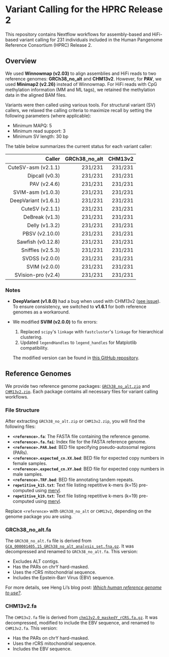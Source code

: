 # Variant Calling for the HPRC Release 2

This repository contains Nextflow workflows for assembly-based and HiFi-based variant calling for 231 individuals included in the Human Pangenome Reference Consortium (HPRC) Release 2.

## Overview

We used **Winnowmap (v2.03)** to align assemblies and HiFi reads to two reference genomes: **GRCh38\_no\_alt** and **CHM13v2**. However, for **PAV**, we used **Minimap2 (v2.26)** instead of Winnowmap. For HiFi reads with CpG methylation information (MM and ML tags), we retained the methylation data in the aligned BAM files.

Variants were then called using various tools. For structural variant (SV) callers, we relaxed the calling criteria to maximize recall by setting the following parameters (where applicable):

- Minimum MAPQ: 5
- Minimum read support: 3
- Minimum SV length: 30 bp

The table below summarizes the current status for each variant caller:

| Caller               | GRCh38\_no\_alt | CHM13v2         |
| ---:                 | ---:            | ---:            |
| CuteSV-asm (v2.1.1)  | 231/231         | 231/231         |
| Dipcall (v0.3)       | 231/231         | 231/231         |
| PAV (v2.4.6)         | 231/231         | 231/231         |
| SVIM-asm (v1.0.3)    | 231/231         | 231/231         |
| DeepVariant (v1.6.1) | 231/231         | 231/231         |
| CuteSV (v2.1.1)      | 231/231         | 231/231         |
| DeBreak (v1.3)       | 231/231         | 231/231         |
| Delly (v1.3.2)       | 231/231         | 231/231         |
| PBSV (v2.10.0)       | 231/231         | 231/231         |
| Sawfish (v0.12.8)    | 231/231         | 231/231         |
| Sniffles (v2.5.3)    | 231/231         | 231/231         |
| SVDSS (v2.0.0)       | 231/231         | 231/231         |
| SVIM (v2.0.0)        | 231/231         | 231/231         |
| SVision-pro (v2.4)   | 231/231         | 231/231         |

### Notes

- **DeepVariant (v1.8.0)** had a bug when used with CHM13v2 ([see issue](https://github.com/google/deepvariant/issues/912#issuecomment-2552635974)). To ensure consistency, we switched to **v1.6.1** for both reference genomes as a workaround.
- We modified **SVIM (v2.0.0)** to fix errors:

  1. Replaced `scipy`'s `linkage` with `fastcluster`'s `linkage` for hierarchical clustering.
  2. Updated `legendHandles` to `legend_handles` for Matplotlib compatibility.

  The modified version can be found in [this GitHub repository](https://github.com/wwliao/svim).

## Reference Genomes

We provide two reference genome packages: [`GRCh38_no_alt.zip`](https://drive.google.com/uc?id=10bh1CEv0ifHVv9nNHTXI0TlChiN7Bj6D) and [`CHM13v2.zip`](https://drive.google.com/uc?id=1XECM8XeWVLY3NZsYvCBM6ipU7GJ-trbW). Each package contains all necessary files for variant calling workflows.

### File Structure

After extracting `GRCh38_no_alt.zip` or `CHM13v2.zip`, you will find the following files:

- **`<reference>.fa`**: The FASTA file containing the reference genome.
- **`<reference>.fa.fai`**: Index file for the FASTA reference genome.
- **`<reference>.PAR.bed`**: BED file specifying pseudo-autosomal regions (PARs).
- **`<reference>.expected_cn.XX.bed`**: BED file for expected copy numbers in female samples.
- **`<reference>.expected_cn.XY.bed`**: BED file for expected copy numbers in male samples.
- **`<reference>.TRF.bed`**: BED file annotating tandem repeats.
- **`repetitive_k15.txt`**: Text file listing repetitive k-mers (k=15) pre-computed using [meryl](https://github.com/marbl/meryl).
- **`repetitive_k19.txt`**: Text file listing repetitive k-mers (k=19) pre-computed using [meryl](https://github.com/marbl/meryl).

Replace `<reference>` with `GRCh38_no_alt` or `CHM13v2`, depending on the genome package you are using.

### GRCh38\_no\_alt.fa

The `GRCh38_no_alt.fa` file is derived from [`GCA_000001405.15_GRCh38_no_alt_analysis_set.fna.gz`](https://ftp.ncbi.nlm.nih.gov/genomes/all/GCA/000/001/405/GCA_000001405.15_GRCh38/seqs_for_alignment_pipelines.ucsc_ids/GCA_000001405.15_GRCh38_no_alt_analysis_set.fna.gz). It was decompressed and renamed to `GRCh38_no_alt.fa`. This version:

- Excludes ALT contigs.
- Has the PARs on chrY hard-masked.
- Uses the rCRS mitochondrial sequence.
- Includes the Epstein-Barr Virus (EBV) sequence.

For more details, see Heng Li’s blog post: [_Which human reference genome to use?_](https://lh3.github.io/2017/11/13/which-human-reference-genome-to-use).

### CHM13v2.fa

The `CHM13v2.fa` file is derived from [`chm13v2.0_maskedY_rCRS.fa.gz`](https://s3-us-west-2.amazonaws.com/human-pangenomics/T2T/CHM13/assemblies/analysis_set/chm13v2.0_maskedY_rCRS.fa.gz). It was decompressed, modified to include the EBV sequence, and renamed to `CHM13v2.fa`. This version:

- Has the PARs on chrY hard-masked.
- Uses the rCRS mitochondrial sequence.
- Includes the EBV sequence.

